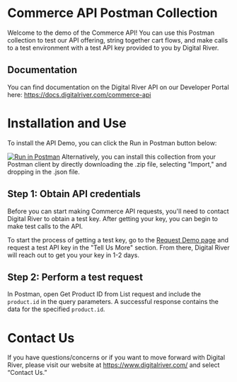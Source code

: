 # Commerce API Postman Collection
Welcome to the demo of the Commerce API! You can use this Postman collection to test our API offering, string together cart flows, and make calls to a test environment with a test API key provided to you by Digital River.
## Documentation
You can find documentation on the Digital River API on our Developer Portal here: https://docs.digitalriver.com/commerce-api
# Installation and Use
To install the API Demo, you can click the Run in Postman button below:

[![Run in Postman](https://run.pstmn.io/button.svg)](https://app.getpostman.com/run-collection/c9d17e796855a15cac83)
Alternatively, you can install this collection from your Postman client by directly downloading the .zip file, selecting "Import," and dropping in the .json file. 

## Step 1: Obtain API credentials
Before you can start making Commerce API requests, you'll need to contact Digital River to obtain a test key. After getting your key, you can begin to make test calls to the API. 

To start the process of getting a test key, go to the [Request Demo page](https://www.digitalriver.com/request-demo/) and request a test API key in the "Tell Us More" section. From there, Digital River will reach out to get you your key in 1-2 days. 

## Step 2: Perform a test request
In Postman, open Get Product ID from List request and include the `product.id` in the query parameters. 
A successful response contains the data for the specified `product.id`.

# Contact Us
If you have questions/concerns or if you want to move forward with Digital River, please visit our website at https://www.digitalriver.com/ and select “Contact Us.”
